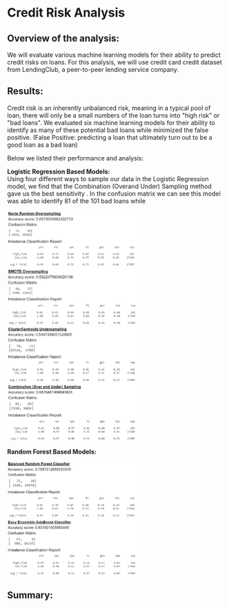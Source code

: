 # Credit Risk Analysis

## Overview of the analysis:
We will evaluate various machine learning models for their ability to predict credit risks on loans.  For this analysis, we will use credit card credit dataset from LendingClub, a peer-to-peer lending service company.  

## Results:
Credit risk is an inherently unbalanced risk, meaning in a typical pool of loan, there will only be a small numbers of the loan turns into "high risk" or "bad loans".  We evaluated six machine learning models for their ability to identify as many of these potential bad loans while minimized the false positive. (False Positive: predicting a loan that ultimately turn out to be a good loan as a bad loan) 

Below we listed their performance and analysis:

**Logistic Regression Based Models:**
<br>
Using four different ways to sample our data in the Logistic Regression model, we find that the Combination (Overand Under) Sampling method gave us the best sensitivity .  In the confusion matrix we can see this model was able to identify 81 of the 101 bad loans while 

<img src = 'images/NavieRandomOversampling.JPG' width = '300px'>


<img src = 'images/SMOTE.JPG' width = '300px'>

<img src = 'images/ClusterCentroidsUndersampling.JPG' width = '300px'>

<img src = 'images/Combination.JPG' width = '300px'>


**Random Forest Based Models:**
<br>

<img src = 'images/BalancedRandomForest.JPG' width = '300px'>

<img src = 'images/EasyEnsembleAdaBoost.JPG' width = '300px'>

## Summary:


